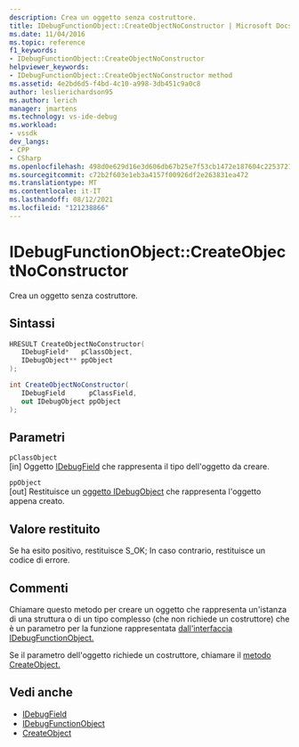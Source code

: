 ```yaml
---
description: Crea un oggetto senza costruttore.
title: IDebugFunctionObject::CreateObjectNoConstructor | Microsoft Docs
ms.date: 11/04/2016
ms.topic: reference
f1_keywords:
- IDebugFunctionObject::CreateObjectNoConstructor
helpviewer_keywords:
- IDebugFunctionObject::CreateObjectNoConstructor method
ms.assetid: 4e2bd6d5-f4bd-4c10-a998-3db451c9a0c8
author: leslierichardson95
ms.author: lerich
manager: jmartens
ms.technology: vs-ide-debug
ms.workload:
- vssdk
dev_langs:
- CPP
- CSharp
ms.openlocfilehash: 498d0e629d16e3d606db67b25e7f53cb1472e187604c225372163667a7af093d
ms.sourcegitcommit: c72b2f603e1eb3a4157f00926df2e263831ea472
ms.translationtype: MT
ms.contentlocale: it-IT
ms.lasthandoff: 08/12/2021
ms.locfileid: "121238866"
---
```

# <a name="idebugfunctionobjectcreateobjectnoconstructor"></a>IDebugFunctionObject::CreateObjectNoConstructor
Crea un oggetto senza costruttore.

## <a name="syntax"></a>Sintassi

```cpp
HRESULT CreateObjectNoConstructor( 
   IDebugField*   pClassObject,
   IDebugObject** ppObject
);
```

```csharp
int CreateObjectNoConstructor(
   IDebugField      pClassField,
   out IDebugObject ppObject
);
```

## <a name="parameters"></a>Parametri
`pClassObject`\
[in] Oggetto [IDebugField](../../../extensibility/debugger/reference/idebugfield.md) che rappresenta il tipo dell'oggetto da creare.

`ppObject`\
[out] Restituisce un [oggetto IDebugObject](../../../extensibility/debugger/reference/idebugobject.md) che rappresenta l'oggetto appena creato.

## <a name="return-value"></a>Valore restituito
 Se ha esito positivo, restituisce S_OK; In caso contrario, restituisce un codice di errore.

## <a name="remarks"></a>Commenti
 Chiamare questo metodo per creare un oggetto che rappresenta un'istanza di una struttura o di un tipo complesso (che non richiede un costruttore) che è un parametro per la funzione rappresentata [dall'interfaccia IDebugFunctionObject.](../../../extensibility/debugger/reference/idebugfunctionobject.md)

 Se il parametro dell'oggetto richiede un costruttore, chiamare il [metodo CreateObject.](../../../extensibility/debugger/reference/idebugfunctionobject-createobject.md)

## <a name="see-also"></a>Vedi anche
- [IDebugField](../../../extensibility/debugger/reference/idebugfield.md)
- [IDebugFunctionObject](../../../extensibility/debugger/reference/idebugfunctionobject.md)
- [CreateObject](../../../extensibility/debugger/reference/idebugfunctionobject-createobject.md)
